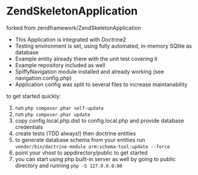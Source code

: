 ZendSkeletonApplication
=======================

forked from zendframework/ZendSkeletonApplication

* This Application is integrated with Doctrine2
* Testing environment is set, using fully automated, in-memory SQlite as database
* Example entity already there with the unit test covering it
* Example repository included as well
* SpiffyNavigation module installed and already working (see navigation.config.php)
* Application config was split to several files to increase maintanability

to get started quickly:

1. run ```php composer.phar self-update```
2. run ```php composer.phar update```
3. copy config.local.php.dist to config.local.php and provide database credentials
4. create tests (TDD always!) then doctrine entities
5. to generate database schema from your entities run ```vendor/bin/doctrine-module orm:schema-tool:update --force```
6. point your vhost to appdirectory/public to get started
7. you can start using php built-in server as well by going to public directory and running ```php -S 127.0.0.0:80```
